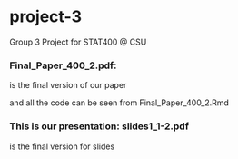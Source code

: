 # project-3
Group 3 Project for STAT400 @ CSU

### Final_Paper_400_2.pdf:
  is the final version of our paper
  
and all the code can be seen from Final_Paper_400_2.Rmd 


### This is our presentation: slides1_1-2.pdf
  is the final version for slides
  














